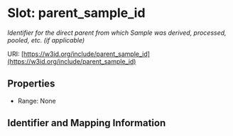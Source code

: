 # Slot: parent_sample_id
_Identifier for the direct parent from which Sample was derived, processed, pooled, etc. (if applicable)_


URI: [https://w3id.org/include/parent_sample_id](https://w3id.org/include/parent_sample_id)



<!-- no inheritance hierarchy -->


## Properties

 * Range: None



## Identifier and Mapping Information





